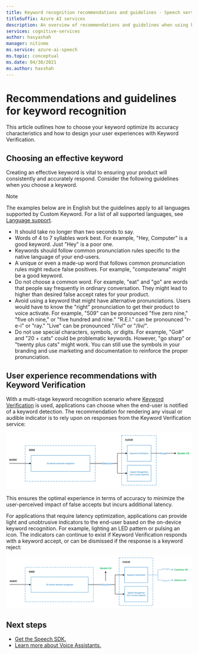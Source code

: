 ```yaml
---
title: Keyword recognition recommendations and guidelines - Speech service
titleSuffix: Azure AI services
description: An overview of recommendations and guidelines when using keyword recognition.
services: cognitive-services
author: hasyashah
manager: nitinme
ms.service: azure-ai-speech
ms.topic: conceptual
ms.date: 04/30/2021
ms.author: hasshah
---
```


# Recommendations and guidelines for keyword recognition

This article outlines how to choose your keyword optimize its accuracy characteristics and how to design your user experiences with Keyword Verification. 

## Choosing an effective keyword

Creating an effective keyword is vital to ensuring your product will consistently and accurately respond. Consider the following guidelines when you choose a keyword.

> [!NOTE]
> The examples below are in English but the guidelines apply to all languages supported by Custom Keyword. For a list of all supported languages, see [Language support](language-support.md?tabs=custom-keyword).

- It should take no longer than two seconds to say.
- Words of 4 to 7 syllables work best. For example, "Hey, Computer" is a good keyword. Just "Hey" is a poor one.
- Keywords should follow common pronunciation rules specific to the native language of your end-users.
- A unique or even a made-up word that follows common pronunciation rules might reduce false positives. For example, "computerama" might be a good keyword.
- Do not choose a common word. For example, "eat" and "go" are words that people say frequently in ordinary conversation. They might lead to higher than desired false accept rates for your product.
- Avoid using a keyword that might have alternative pronunciations. Users would have to know the "right" pronunciation to get their product to voice activate. For example, "509" can be pronounced "five zero nine," "five oh nine," or "five hundred and nine." "R.E.I." can be pronounced "r-e-i" or "ray." "Live" can be pronounced "/līv/" or "/liv/".
- Do not use special characters, symbols, or digits. For example, "Go#" and "20 + cats" could be problematic keywords. However, "go sharp" or "twenty plus cats" might work. You can still use the symbols in your branding and use marketing and documentation to reinforce the proper pronunciation.


## User experience recommendations with Keyword Verification

With a multi-stage keyword recognition scenario where [Keyword Verification](keyword-recognition-overview.md#keyword-verification) is used, applications can choose when the end-user is notified of a keyword detection. The recommendation for rendering any visual or audible indicator is to rely upon on responses from the Keyword Verification service:

![User experience guideline when optimizing for accuracy.](media/custom-keyword/kw-verification-ux-accuracy.png)

This ensures the optimal experience in terms of accuracy to minimize the user-perceived impact of false accepts but incurs additional latency.

For applications that require latency optimization, applications can provide light and unobtrusive indicators to the end-user based on the on-device keyword recognition. For example, lighting an LED pattern or pulsing an icon. The indicators can continue to exist if Keyword Verification responds with a keyword accept, or can be dismissed if the response is a keyword reject:

![User experience guideline when optimizing for latency.](media/custom-keyword/kw-verification-ux-latency.png)

## Next steps

* [Get the Speech SDK.](speech-sdk.md)
* [Learn more about Voice Assistants.](voice-assistants.md)
